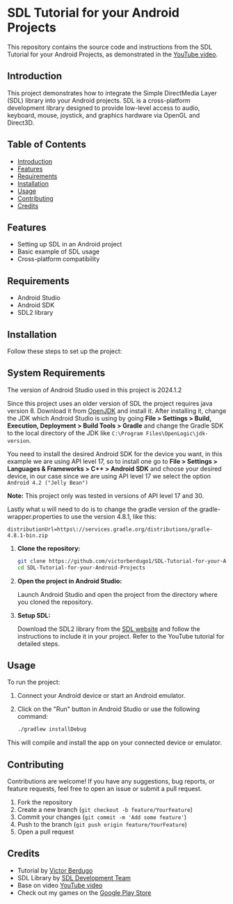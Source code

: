 # SDL Tutorial for your Android Projects

This repository contains the source code and instructions from the SDL Tutorial for your Android Projects, as demonstrated in the [YouTube video](https://www.youtube.com/watch?v=BSBISI0sCqo).

## Introduction

This project demonstrates how to integrate the Simple DirectMedia Layer (SDL) library into your Android projects. SDL is a cross-platform development library designed to provide low-level access to audio, keyboard, mouse, joystick, and graphics hardware via OpenGL and Direct3D.

## Table of Contents

- [Introduction](#introduction)
- [Features](#features)
- [Requirements](#requirements)
- [Installation](#installation)
- [Usage](#usage)
- [Contributing](#contributing)
- [Credits](#credits)
  
## Features

- Setting up SDL in an Android project
- Basic example of SDL usage
- Cross-platform compatibility

## Requirements

- Android Studio
- Android SDK
- SDL2 library

## Installation

Follow these steps to set up the project:

## System Requirements

The version of Android Studio used in this project is 2024.1.2

Since this project uses an older version of SDL the project requires java version 8. Download it from [OpenJDK](https://www.openlogic.com/openjdk-downloads?field_java_parent_version_target_id=416&field_operating_system_target_id=436&field_architecture_target_id=391&field_java_package_target_id=All) and install it. After installing it, change the JDK which Android Studio is using by going **File > Settings > Build, Execution, Deployment > Build Tools > Gradle** and change the Gradle SDK to the local directory of the JDK like ```C:\Program Files\OpenLogic\jdk-version```.

You need to install the desired Android SDK for the device you want, in this example we are using API level 17, so to install one go to **File > Settings > Languages & Frameworks > C++ > Android SDK** and choose your desired device, in our case since we are using API level 17 we select the option ```Android 4.2 ("Jelly Bean")```

**Note:** This project only was tested in versions of API level 17 and 30.

Lastly what u will need to do is to change the gradle version of the gradle-wrapper.properties to use the version 4.8.1, like this: 
```
distributionUrl=https\://services.gradle.org/distributions/gradle-4.8.1-bin.zip
```

1. **Clone the repository:**

    ```sh
    git clone https://github.com/victorberdugo1/SDL-Tutorial-for-your-Android-Projects
    cd SDL-Tutorial-for-your-Android-Projects
    ```

2. **Open the project in Android Studio:**

    Launch Android Studio and open the project from the directory where you cloned the repository.

3. **Setup SDL:**

    Download the SDL2 library from the [SDL website](https://www.libsdl.org/download-2.0.php) and follow the instructions to include it in your project. Refer to the YouTube tutorial for detailed steps.

## Usage

To run the project:

1. Connect your Android device or start an Android emulator.
2. Click on the "Run" button in Android Studio or use the following command:

    ```sh
    ./gradlew installDebug
    ```

This will compile and install the app on your connected device or emulator.

## Contributing

Contributions are welcome! If you have any suggestions, bug reports, or feature requests, feel free to open an issue or submit a pull request.

1. Fork the repository
2. Create a new branch (`git checkout -b feature/YourFeature`)
3. Commit your changes (`git commit -m 'Add some feature'`)
4. Push to the branch (`git push origin feature/YourFeature`)
5. Open a pull request

 ## Credits

- Tutorial by [Victor Berdugo](https://www.youtube.com/@PrograMaths220)
- SDL Library by [SDL Development Team](https://www.libsdl.org/)
- Base on video [YouTube video](https://www.youtube.com/watch?v=BSBISI0sCqo)
- Check out my games on the [Google Play Store](https://play.google.com/store/apps/developer?id=Victor+Berdugo&pli=1)

